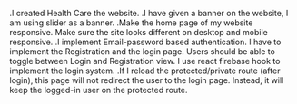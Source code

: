 .I created Health Care the website.
.I have given a banner on the website, I am using slider as a banner.
.Make the home page of my website responsive. Make sure the site looks different on desktop and mobile responsive. 
.I implement Email-password based authentication. I have to implement the Registration and the login page. Users should be able to toggle between Login and Registration view. I use react firebase hook to implement the login system.
.If I reload the protected/private route (after login), this page will not redirect the user to the login page. Instead, it will keep the logged-in user on the protected route.